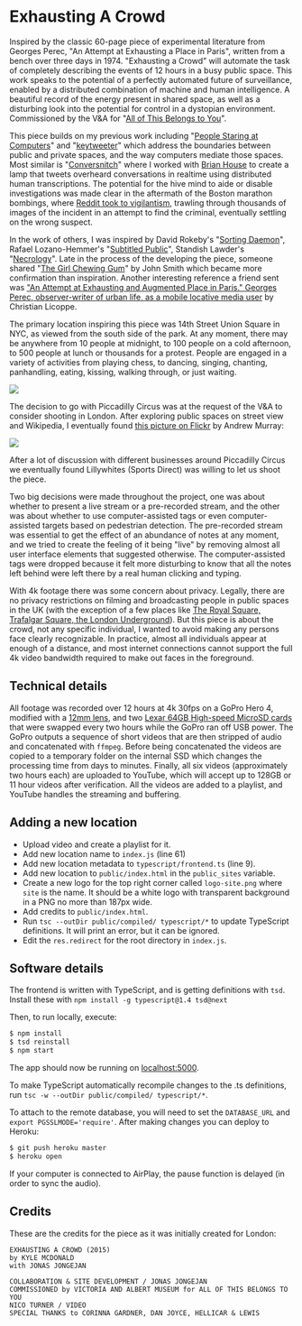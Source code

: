 # Exhausting A Crowd

Inspired by the classic 60-page piece of experimental literature from Georges Perec, "An Attempt at Exhausting a Place in Paris", written from a bench over three days in 1974. "Exhausting a Crowd" will automate the task of completely describing the events of 12 hours in a busy public space. This work speaks to the potential of a perfectly automated future of surveillance, enabled by a distributed combination of machine and human intelligence. A beautiful record of the energy present in shared space, as well as a disturbing look into the potential for control in a dystopian environment. Commissioned by the V&A for "[All of This Belongs to You](http://www.vam.ac.uk/content/exhibitions/all-of-this-belongs-to-you/)".

This piece builds on my previous work including "[People Staring at Computers](https://vimeo.com/25958231)" and "[keytweeter](https://vimeo.com/9922212)" which address the boundaries between public and private spaces, and the way computers mediate those spaces. Most similar is "[Conversnitch](https://twitter.com/conversnitch)" where I worked with [Brian House](https://twitter.com/h0use) to create a lamp that tweets overheard conversations in realtime using distributed human transcriptions. The potential for the hive mind to aide or disable investigations was made clear in the aftermath of the Boston marathon bombings, where [Reddit took to vigilantism](http://www.nytimes.com/2013/04/29/business/media/bombings-trip-up-reddit-in-its-turn-in-spotlight.html), trawling through thousands of images of the incident in an attempt to find the criminal, eventually settling on the wrong suspect.

In the work of others, I was inspired by David Rokeby's "[Sorting Daemon](www.davidrokeby.com/sorting.html)", Rafael Lozano-Hemmer's "[Subtitled Public](http://www.lozano-hemmer.com/subtitled_public.php)", Standish Lawder's "[Necrology](https://www.youtube.com/watch?v=Dadi7mw5gCs)". Late in the process of the developing the piece, someone shared "[The Girl Chewing Gum](https://www.youtube.com/watch?v=57hJn-nkKSA)" by John Smith which became more confirmation than inspiration. Another interesting reference a friend sent was ["An Attempt at Exhausting and Augmented Place in Paris." Georges Perec, observer-writer of urban life, as a mobile locative media user](http://www.i-3.fr/wp-content/uploads/2015/05/WP-i3-SES-15-07-Licoppe.pdf) by Christian Licoppe.

The primary location inspiring this piece was 14th Street Union Square in NYC, as viewed from the south side of the park. At any moment, there may be anywhere from 10 people at midnight, to 100 people on a cold afternoon, to 500 people at lunch or thousands for a protest. People are engaged in a variety of activities from playing chess, to dancing, singing, chanting, panhandling, eating, kissing, walking through, or just waiting.

![](https://igcdn-photos-d-a.akamaihd.net/hphotos-ak-xaf1/t51.2885-15/11378623_774063319380827_678750027_o.jpg)

The decision to go with Piccadilly Circus was at the request of the V&A to consider shooting in London. After exploring public spaces on street view and Wikipedia, I eventually found [this picture on Flickr](https://www.flickr.com/photos/mrandrewmurray/2765228320/) by Andrew Murray:

![](https://farm4.staticflickr.com/3280/2765228320_764394bc57_b.jpg)

After a lot of discussion with different businesses around Piccadilly Circus we eventually found Lillywhites (Sports Direct) was willing to let us shoot the piece.

Two big decisions were made throughout the project, one was about whether to present a live stream or a pre-recorded stream, and the other was about whether to use computer-assisted tags or even computer-assisted targets based on pedestrian detection. The pre-recorded stream was essential to get the effect of an abundance of notes at any moment, and we tried to create the feeling of it being "live" by removing almost all user interface elements that suggested otherwise. The computer-assisted tags were dropped because it felt more disturbing to know that all the notes left behind were left there by a real human clicking and typing.

With 4k footage there was some concern about privacy. Legally, there are no privacy restrictions on filming and broadcasting people in public spaces in the UK (with the exception of a few places like [The Royal Square, Trafalgar Square, the London Underground](http://filmlondon.org.uk/get-permission-film)). But this piece is about the crowd, not any specific individual, I wanted to avoid making any persons face clearly recognizable. In practice, almost all individuals appear at enough of a distance, and most internet connections cannot support the full 4k video bandwidth required to make out faces in the foreground.

## Technical details

All footage was recorded over 12 hours at 4k 30fps on a GoPro Hero 4, modified with a [12mm lens](http://peauproductions.com/store/index.php?main_page=product_info&products_id=690), and two [Lexar 64GB High-speed MicroSD cards](http://www.bhphotovideo.com/c/product/1031506-REG/lexar_lsdmi64gbsbna633r_64gb_micro_sdhc_card.html) that were swapped every two hours while the GoPro ran off USB power. The GoPro outputs a sequence of short videos that are then stripped of audio and concatenated with `ffmpeg`. Before being concatenated the videos are copied to a temporary folder on the internal SSD which changes the processing time from days to minutes. Finally, all six videos (approximately two hours each) are uploaded to YouTube, which will accept up to 128GB or 11 hour videos after verification. All the videos are added to a playlist, and YouTube handles the streaming and buffering.

## Adding a new location

* Upload video and create a playlist for it.
* Add new location name to `index.js` (line 61)
* Add new location metadata to `typescript/frontend.ts` (line 9).
* Add new location to `public/index.html` in the `public_sites` variable.
* Create a new logo for the top right corner called `logo-site.png` where `site` is the name. It should be a white logo with transparent background in a PNG no more than 187px wide.
* Add credits to `public/index.html`.
* Run `tsc --outDir public/compiled/ typescript/*` to update TypeScript definitions. It will print an error, but it can be ignored.
* Edit the `res.redirect` for the root directory in `index.js`.

## Software details

The frontend is written with TypeScript, and is getting definitions with `tsd`. Install these with `npm install -g typescript@1.4 tsd@next`

Then, to run locally, execute:

```sh
$ npm install
$ tsd reinstall
$ npm start
```

The app should now be running on [localhost:5000](http://localhost:5000/).

To make TypeScript automatically recompile changes to the .ts definitions, run `tsc -w --outDir public/compiled/ typescript/*`.

To attach to the remote database, you will need to set the `DATABASE_URL` and `export PGSSLMODE='require'`. After making changes you can deploy to Heroku:

```sh
$ git push heroku master
$ heroku open
```

If your computer is connected to AirPlay, the pause function is delayed (in order to sync the audio).

## Credits

These are the credits for the piece as it was initially created for London:

```
EXHAUSTING A CROWD (2015)
by KYLE MCDONALD
with JONAS JONGEJAN

COLLABORATION & SITE DEVELOPMENT / JONAS JONGEJAN
COMMISSIONED by VICTORIA AND ALBERT MUSEUM for ALL OF THIS BELONGS TO YOU
NICO TURNER / VIDEO
SPECIAL THANKS to CORINNA GARDNER, DAN JOYCE, HELLICAR & LEWIS
```

